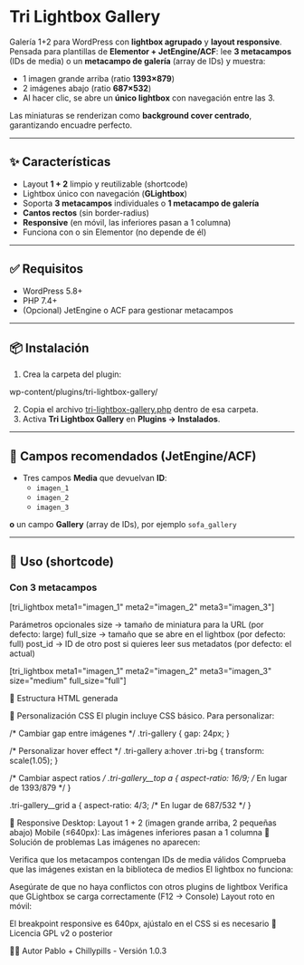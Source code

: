 # Tri Lightbox Gallery

Galería 1+2 para WordPress con **lightbox agrupado** y **layout responsive**.  
Pensada para plantillas de **Elementor + JetEngine/ACF**: lee **3 metacampos** (IDs de media) o un **metacampo de galería** (array de IDs) y muestra:

- 1 imagen grande arriba (ratio **1393×879**)  
- 2 imágenes abajo (ratio **687×532**)  
- Al hacer clic, se abre un **único lightbox** con navegación entre las 3.

Las miniaturas se renderizan como **background cover centrado**, garantizando encuadre perfecto.

---

## ✨ Características

- Layout **1 + 2** limpio y reutilizable (shortcode)
- Lightbox único con navegación (**GLightbox**)
- Soporta **3 metacampos** individuales o **1 metacampo de galería**
- **Cantos rectos** (sin border-radius)
- **Responsive** (en móvil, las inferiores pasan a 1 columna)
- Funciona con o sin Elementor (no depende de él)

---

## ✅ Requisitos

- WordPress 5.8+
- PHP 7.4+
- (Opcional) JetEngine o ACF para gestionar metacampos

---

## 📦 Instalación

1. Crea la carpeta del plugin:

wp-content/plugins/tri-lightbox-gallery/


2. Copia el archivo [tri-lightbox-gallery.php](cci:7://file:///Users/pablomalavevelez/Desktop/tri-light-box-gallery/tri-lightbox-gallery.php:0:0-0:0) dentro de esa carpeta.
3. Activa **Tri Lightbox Gallery** en **Plugins → Instalados**.

---

## 🧱 Campos recomendados (JetEngine/ACF)

- Tres campos **Media** que devuelvan **ID**:
  - `imagen_1` 
  - `imagen_2` 
  - `imagen_3` 

**o** un campo **Gallery** (array de IDs), por ejemplo `sofa_gallery`

---

## 🧩 Uso (shortcode)

### Con 3 metacampos

[tri_lightbox meta1="imagen_1" meta2="imagen_2" meta3="imagen_3"]

Parámetros opcionales
size → tamaño de miniatura para la URL (por defecto: large)
full_size → tamaño que se abre en el lightbox (por defecto: full)
post_id → ID de otro post si quieres leer sus metadatos (por defecto: el actual)


[tri_lightbox meta1="imagen_1" meta2="imagen_2" meta3="imagen_3" size="medium" full_size="full"]


🎨 Estructura HTML generada


<div class="tri-gallery" data-tri-gallery="tri-123-4567">
  <div class="tri-gallery__top">
    <a href="imagen-full.jpg" data-gallery="tri-123-4567">
      <span class="tri-bg" style="background-image:url('imagen-thumb.jpg');"></span>
    </a>
  </div>
  <div class="tri-gallery__grid">
    <a href="imagen2-full.jpg" data-gallery="tri-123-4567">
      <span class="tri-bg" style="background-image:url('imagen2-thumb.jpg');"></span>
    </a>
    <a href="imagen3-full.jpg" data-gallery="tri-123-4567">
      <span class="tri-bg" style="background-image:url('imagen3-thumb.jpg');"></span>
    </a>
  </div>
</div>

🔧 Personalización CSS
El plugin incluye CSS básico. Para personalizar:

/* Cambiar gap entre imágenes */
.tri-gallery {
  gap: 24px;
}

/* Personalizar hover effect */
.tri-gallery a:hover .tri-bg {
  transform: scale(1.05);
}

/* Cambiar aspect ratios */
.tri-gallery__top a {
  aspect-ratio: 16/9; /* En lugar de 1393/879 */
}

.tri-gallery__grid a {
  aspect-ratio: 4/3; /* En lugar de 687/532 */
}

📱 Responsive
Desktop: Layout 1 + 2 (imagen grande arriba, 2 pequeñas abajo)
Mobile (≤640px): Las imágenes inferiores pasan a 1 columna
🐛 Solución de problemas
Las imágenes no aparecen:

Verifica que los metacampos contengan IDs de media válidos
Comprueba que las imágenes existan en la biblioteca de medios
El lightbox no funciona:

Asegúrate de que no haya conflictos con otros plugins de lightbox
Verifica que GLightbox se carga correctamente (F12 → Console)
Layout roto en móvil:

El breakpoint responsive es 640px, ajústalo en el CSS si es necesario
📄 Licencia
GPL v2 o posterior

👨‍💻 Autor
Pablo + Chillypills - Versión 1.0.3

